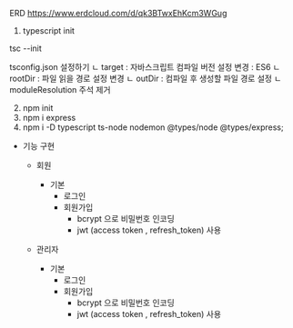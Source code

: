 ERD
https://www.erdcloud.com/d/qk3BTwxEhKcm3WGug

1. typescript init

tsc --init

tsconfig.json 설정하기
  ㄴ target : 자바스크립트 컴파일 버전 설정 변경 : ES6
  ㄴ rootDir : 파일 읽을 경로 설정 변경
  ㄴ outDir : 컴파일 후 생성할 파일 경로 설정
  ㄴ moduleResolution 주석 제거

2. npm init
3. npm i express
4. npm i -D typescript ts-node nodemon @types/node @types/express;


- 기능 구현
  - 회원
    - 기본
      - 로그인        
      - 회원가입
        - bcrypt 으로 비밀번호 인코딩
        - jwt (access token , refresh_token) 사용
  
  - 관리자
    - 기본
      - 로그인
      - 회원가입
        - bcrypt 으로 비밀번호 인코딩
        - jwt (access token , refresh_token) 사용
